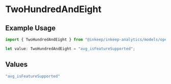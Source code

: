 # TwoHundredAndEight

## Example Usage

```typescript
import { TwoHundredAndEight } from "@inkeep/inkeep-analytics/models/operations";

let value: TwoHundredAndEight = "avg_isFeatureSupported";
```

## Values

```typescript
"avg_isFeatureSupported"
```